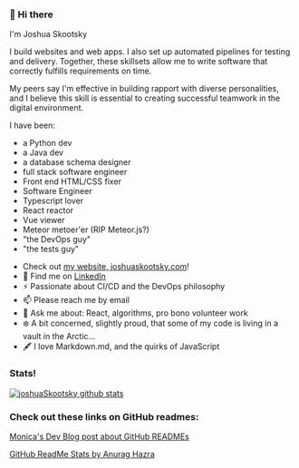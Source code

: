 ### 👋 Hi there 

I'm Joshua Skootsky

I build websites and web apps. I also set up automated pipelines for testing and delivery. Together, these skillsets allow me to write software that correctly fulfills requirements on time.

My peers say I'm effective in building rapport with diverse personalities, and I believe this skill is essential to creating successful teamwork in the digital environment.

I have been:

* a Python dev
* a Java dev
* a database schema designer
* full stack software engineer
* Front end HTML/CSS fixer
* Software Engineer
* Typescript lover
* React reactor
* Vue viewer
* Meteor metoer'er (RIP Meteor.js?)
* "the DevOps guy"
* "the tests guy"

<!-- - 💼 Find me on <a href="https://www.linkedin.com/in/joshua-skootsky/">LinkedIn</a> -->
- Check out [my website, joshuaskootsky.com](https://www.joshuaskootsky.com)!
-  💼  Find me on [LinkedIn](https://www.linkedin.com/in/joshua-skootsky/ 'LinkedIn')
- ⚡ Passionate about CI/CD and the DevOps philosophy
- 📫  Please reach me by email
- 💬  Ask me about: React, algorithms, pro bono volunteer work
- ❄️  A bit concerned, slightly proud, that some of my code is living in a vault in the Arctic...
- 🖋️  I love Markdown.md, and the quirks of JavaScript


<!--
- 🔭 I’m currently working on ...
- 🌱 I’m currently learning ...
- 👯 I’m looking to collaborate on ...
- 🤔 I’m looking for help with ...
- 💬 Ask me about ...
- 📫 How to reach me: ...
- 😄 Pronouns: ...
- ⚡ Fun fact: ...
-->
### Stats!
[![joshuaSkootsky github stats](https://github-readme-stats.vercel.app/api?username=JoshuaSkootsky)](https://github.com/anuraghazra/github-readme-stats)


### Check out these links on GitHub readmes:

[Monica's Dev Blog post about GitHub READMEs](https://www.aboutmonica.com/blog/how-to-create-a-github-profile-readme 'Monica\'s Dev Blog Post on READMEs')

[GitHub ReadMe Stats by Anurag Hazra](https://github.com/anuraghazra/github-readme-stats 'GitHub ReadMe Stats')
